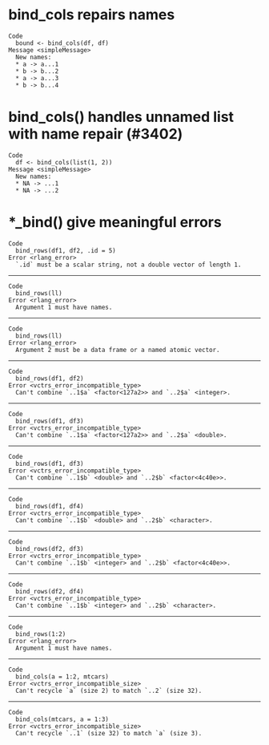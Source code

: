 # bind_cols repairs names

    Code
      bound <- bind_cols(df, df)
    Message <simpleMessage>
      New names:
      * a -> a...1
      * b -> b...2
      * a -> a...3
      * b -> b...4

# bind_cols() handles unnamed list with name repair (#3402)

    Code
      df <- bind_cols(list(1, 2))
    Message <simpleMessage>
      New names:
      * NA -> ...1
      * NA -> ...2

# *_bind() give meaningful errors

    Code
      bind_rows(df1, df2, .id = 5)
    Error <rlang_error>
      `.id` must be a scalar string, not a double vector of length 1.

---

    Code
      bind_rows(ll)
    Error <rlang_error>
      Argument 1 must have names.

---

    Code
      bind_rows(ll)
    Error <rlang_error>
      Argument 2 must be a data frame or a named atomic vector.

---

    Code
      bind_rows(df1, df2)
    Error <vctrs_error_incompatible_type>
      Can't combine `..1$a` <factor<127a2>> and `..2$a` <integer>.

---

    Code
      bind_rows(df1, df3)
    Error <vctrs_error_incompatible_type>
      Can't combine `..1$a` <factor<127a2>> and `..2$a` <double>.

---

    Code
      bind_rows(df1, df3)
    Error <vctrs_error_incompatible_type>
      Can't combine `..1$b` <double> and `..2$b` <factor<4c40e>>.

---

    Code
      bind_rows(df1, df4)
    Error <vctrs_error_incompatible_type>
      Can't combine `..1$b` <double> and `..2$b` <character>.

---

    Code
      bind_rows(df2, df3)
    Error <vctrs_error_incompatible_type>
      Can't combine `..1$b` <integer> and `..2$b` <factor<4c40e>>.

---

    Code
      bind_rows(df2, df4)
    Error <vctrs_error_incompatible_type>
      Can't combine `..1$b` <integer> and `..2$b` <character>.

---

    Code
      bind_rows(1:2)
    Error <rlang_error>
      Argument 1 must have names.

---

    Code
      bind_cols(a = 1:2, mtcars)
    Error <vctrs_error_incompatible_size>
      Can't recycle `a` (size 2) to match `..2` (size 32).

---

    Code
      bind_cols(mtcars, a = 1:3)
    Error <vctrs_error_incompatible_size>
      Can't recycle `..1` (size 32) to match `a` (size 3).

